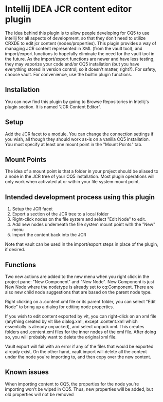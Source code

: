 Intellij IDEA JCR content editor plugin
=======================================

The idea behind this plugin is to allow people developing for CQ5 to use intellij for all aspects of development, so
that they don't need to utilize CRXDE to edit jcr content (nodes/properties).
This plugin provides a way of managing JCR content represented in XML (from the
vault tool), and import/export functions to hopefully eliminate the need for
the vault tool in the future. As the import/export functions are newer and have
less testing, they may vaporize your code and/or CQ5 installation (but you have
everything stored in version control, so it doesn't matter, right?).
For safety, choose vault. For convenience, use the builtin plugin functions.

Installation
------------

You can now find this plugin by going to Browse Repositories in Intellij's
plugin section. It is named "JCR Content Editor".

Setup
-----

Add the JCR facet to a module.
You can change the connection settings if you wish, all though they should work
as-is on a vanilla CQ5 installation.
You must specify at least one mount point in the "Mount Points" tab.

Mount Points
------------

The idea of a mount point is that a folder in your project should be aliased to
a node in the JCR tree of your CQ5 installation. Most plugin operations will
only work when activated at or within your file system mount point.

Intended development process using this plugin
----------------------------------------------

1.	Setup the JCR facet
2.	Export a section of the JCR tree to a local folder
3.	Right-click nodes on the file system and select "Edit Node" to edit.
4.	Add new nodes underneath the file system mount point with the "New" menu
5.	Import the content back into the JCR

Note that vault can be used in the import/export steps in place of the plugin,
if desired.


Functions
---------
Two new actions are added to the new menu when you right click in the project
pane: "New Component" and "New Node". New Component is just New Node where the
nodetype is already set to cq:Component. There are also new child node
suggestions that are based on the parent node type.

Right clicking on a .content.xml file or its parent folder, you can select
"Edit Node" to bring up a dialog for editing node properties. 

If you wish to edit content exported by vlt, you can right-click on an xml file
(anything created by vlt like dialog.xml, except .content.xml which essentially
is already unpacked), and select unpack xml. This creates folders and
.content.xml files for the inner nodes of the xml file. After doing so, you 
will probably want to delete the original xml file.

Vault export will fail with an error if any of the files that would be exported
already exist. On the other hand, vault import will delete all the content 
under the node you're importing to, and then copy over the new content.


Known issues
------------

When importing content to CQ5, the properties for the node you're importing 
won't be wiped in CQ5. Thus, new properties will be added, but old properties
will not be removed
